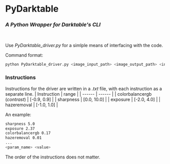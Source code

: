 # PyDarktable
### _A Python Wrapper for Darktable's CLI_

<br/>

Use _PyDarktable_driver.py_ for a simlple means of interfacing with the code.

Command format:
```sh
python PyDarktable_driver.py <image_input_path> <image_output_path> <instructions_path>
```

### Instructions

Instructions for the driver are written in a _.txt_ file, with each instruction as a separate line.
| Instruction | range |
| ------ | ------ |
| colorbalancergb (_contrast_) | [-0.9, 0.9] |
| sharpness | [0.0, 10.0] |
| exposure | [-2.0, 4.0] |
| hazeremoval | [-1.0, 1.0] |

An example:
```sh
sharpness 5.0
exposure 2.37
colorbalancergb 0.17
hazeremoval 0.01
...
<param_name> <value>
```
The order of the instructions does not matter.